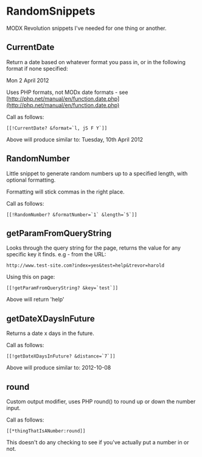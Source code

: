 # RandomSnippets

MODX Revolution snippets I've needed for one thing or another.


## CurrentDate

Return a date based on whatever format you pass in, or in the following format if none specified:

Mon 2 April 2012

Uses PHP formats, not MODx date formats - see [http://php.net/manual/en/function.date.php](http://php.net/manual/en/function.date.php)

Call as follows:

```[[!CurrentDate? &format=`l, jS F Y`]]```

Above will produce similar to: Tuesday, 10th April 2012


## RandomNumber

Little snippet to generate random numbers up to a specified length, with optional formatting.

Formatting will stick commas in the right place.

Call as follows:

```[[!RandomNumber? &formatNumber=`1` &length=`5`]]```


## getParamFromQueryString

Looks through the query string for the page, returns the value for any specific key it finds. e.g - from the URL:

```http://www.test-site.com?index=yes&test=help&trevor=harold```

Using this on page:

```[[!getParamFromQueryString? &key=`test`]]```

Above will return 'help'


## getDateXDaysInFuture

Returns a date x days in the future.

Call as follows:

```[[!getDateXDaysInFuture? &distance=`7`]]```

Above will produce similar to: 2012-10-08


## round

Custom output modifier, uses PHP round() to round up or down the number input.

Call as follows: 

```[[*thingThatIsANumber:round]]```

This doesn't do any checking to see if you've actually put a number in or not.